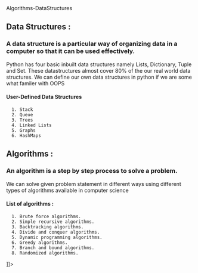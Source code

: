<snippet>
  <content><![CDATA[

# Algorithms-DataStructures
## Data Structures :
  ### A data structure is a particular way of organizing data in a computer so that it can be used effectively.
  Python has four basic inbuilt data structures namely Lists, Dictionary, Tuple and Set.
  These datastructures almost cover 80% of the our real world data structures.
  We can define our own data structures in python if we are some what familer with OOPS
  #### User-Defined Data Structures
      1. Stack
      2. Queue
      3. Trees
      4. Linked Lists
      5. Graphs
      6. HashMaps
  
 ## Algorithms :
   ### An algorithm is a step by step process to solve a problem.
   We can solve given problem statement in different ways using different types of algorithms available in computer science
   #### List of algorithms :
      1. Brute force algorithms.
      2. Simple recursive algorithms.
      3. Backtracking algorithms.
      4. Divide and conquer algorithms.
      5. Dynamic programming algorithms.
      6. Greedy algorithms.
      7. Branch and bound algorithms.
      8. Randomized algorithms.

]]></content>
  <tabTrigger></tabTrigger>
</snippet>
